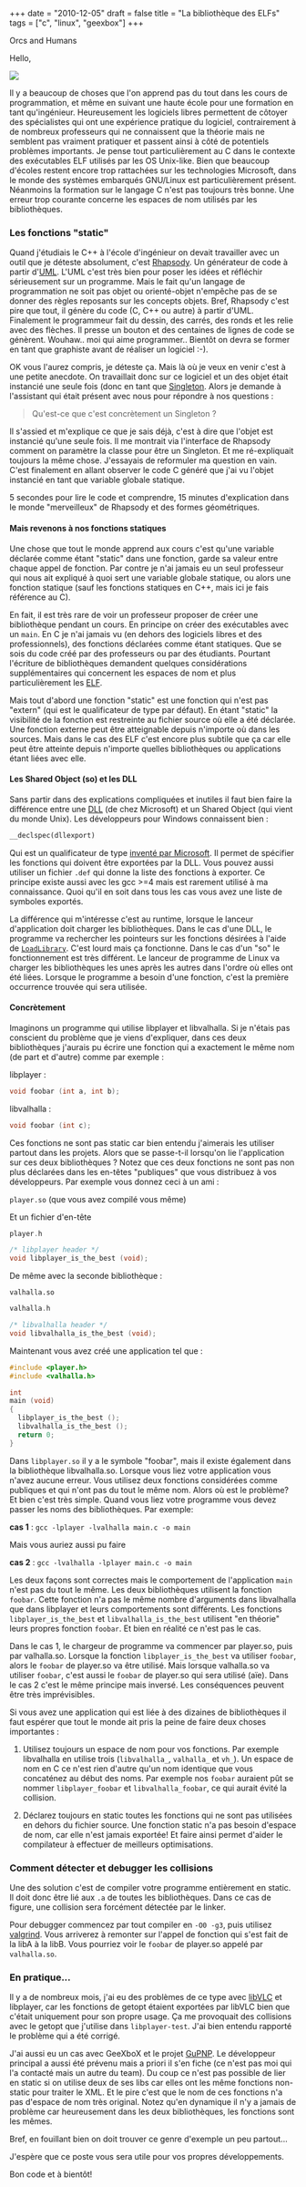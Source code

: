 +++
date = "2010-12-05"
draft = false
title = "La bibliothèque des ELFs"
tags = ["c", "linux", "geexbox"]
+++

Orcs and Humans

<!--more-->

Hello,

![](/img/gccegg.png)

Il y a beaucoup de choses que l'on apprend pas du tout dans les cours de
programmation, et même en suivant une haute école pour une formation en tant
qu'ingénieur. Heureusement les logiciels libres permettent de côtoyer des
spécialistes qui ont une expérience pratique du logiciel, contrairement à de
nombreux professeurs qui ne connaissent que la théorie mais ne semblent pas
vraiment pratiquer et passent ainsi à côté de potentiels problèmes importants.
Je pense tout particulièrement au C dans le contexte des exécutables ELF
utilisés par les OS Unix-like. Bien que beaucoup d'écoles restent encore trop
rattachées sur les technologies Microsoft, dans le monde des systèmes embarqués
GNU/Linux est particulièrement présent. Néanmoins la formation sur le langage C
n'est pas toujours très bonne. Une erreur trop courante concerne les espaces de
nom utilisés par les bibliothèques.

### Les fonctions "static"

Quand j'étudiais le C++ à l'école d'ingénieur on devait travailler avec un outil
que je déteste absolument, c'est
[Rhapsody](http://en.wikipedia.org/wiki/IBM_Rational_Rhapsody). Un générateur de
code à partir d'[UML](http://en.wikipedia.org/wiki/Unified_Modeling_Language).
L'UML c'est très bien pour poser les idées et réfléchir sérieusement sur un
programme. Mais le fait qu'un langage de programmation ne soit pas objet ou
orienté-objet n'empêche pas de se donner des règles reposants sur les concepts
objets. Bref, Rhapsody c'est pire que tout, il génère du code (C, C++ ou autre)
à partir d'UML. Finalement le programmeur fait du dessin, des carrés, des ronds
et les relie avec des flèches. Il presse un bouton et des centaines de lignes de
code se génèrent. Wouhaw.. moi qui aime programmer.. Bientôt on devra se former
en tant que graphiste avant de réaliser un logiciel :-).

OK vous l'aurez compris, je déteste ça. Mais là où je veux en venir c'est à une
petite anecdote. On travaillait donc sur ce logiciel et un des objet était
instancié une seule fois (donc en tant que
[Singleton](http://en.wikipedia.org/wiki/Singleton_pattern). Alors je demande à
l'assistant qui était présent avec nous pour répondre à nos questions :

> Qu'est-ce que c'est concrètement un Singleton ?

Il s'assied et m'explique ce que je sais déjà, c'est à dire que l'objet est
instancié qu'une seule fois. Il me montrait via l'interface de Rhapsody comment
on paramètre la classe pour être un Singleton. Et me ré-expliquait toujours la
même chose. J'essayais de reformuler ma question en vain. C'est finalement en
allant observer le code C généré que j'ai vu l'objet instancié en tant que
variable globale statique.

5 secondes pour lire le code et comprendre, 15 minutes d'explication dans le
monde "merveilleux" de Rhapsody et des formes géométriques.

#### Mais revenons à nos fonctions statiques

Une chose que tout le monde apprend aux cours c'est qu'une variable déclarée
comme étant "static" dans une fonction, garde sa valeur entre chaque appel de
fonction. Par contre je n'ai jamais eu un seul professeur qui nous ait expliqué
à quoi sert une variable globale statique, ou alors une fonction statique (sauf
les fonctions statiques en C++, mais ici je fais référence au C).

En fait, il est très rare de voir un professeur proposer de créer une
bibliothèque pendant un cours. En principe on créer des exécutables avec un
`main`. En C je n'ai jamais vu (en dehors des logiciels libres et des
professionnels), des fonctions déclarées comme étant statiques. Que se sois du
code créé par des professeurs ou par des étudiants. Pourtant l'écriture de
bibliothèques demandent quelques considérations supplémentaires qui concernent
les espaces de nom et plus particulièrement les
[ELF](http://en.wikipedia.org/wiki/Executable_and_Linkable_Format).

Mais tout d'abord une fonction "static" est une fonction qui n'est pas "extern"
(qui est le qualificateur de type par défaut). En étant "static" la visibilité
de la fonction est restreinte au fichier source où elle a été déclarée. Une
fonction externe peut être atteignable depuis n'importe où dans les sources.
Mais dans le cas des ELF c'est encore plus subtile que ça car elle peut être
atteinte depuis n'importe quelles bibliothèques ou applications étant liées avec
elle.

#### Les Shared Object (so) et les DLL

Sans partir dans des explications compliquées et inutiles il faut bien faire la
différence entre une [DLL](http://en.wikipedia.org/wiki/Dynamic-link_library)
(de chez Microsoft) et un Shared Object (qui vient du monde Unix). Les
développeurs pour Windows connaissent bien :

```cpp
__declspec(dllexport)
```

Qui est un qualificateur de type
[inventé par Microsoft](http://msdn.microsoft.com/en-us/library/3y1sfaz2.aspx).
Il permet de spécifier les fonctions qui doivent être exportées par la DLL. Vous
pouvez aussi utiliser un fichier `.def` qui donne la liste des fonctions à
exporter. Ce principe existe aussi avec les gcc >=4 mais est rarement utilisé à
ma connaissance. Quoi qu'il en soit dans tous les cas vous avez une liste de
symboles exportés.

La différence qui m'intéresse c'est au runtime, lorsque le lanceur d'application
doit charger les bibliothèques. Dans le cas d'une DLL, le programme va
rechercher les pointeurs sur les fonctions désirées à l'aide de
[`LoadLibrary`](http://msdn.microsoft.com/en-us/library/ms684175.aspx). C'est
lourd mais ça fonctionne. Dans le cas d'un "so" le fonctionnement est très
différent. Le lanceur de programme de Linux va charger les bibliothèques les
unes après les autres dans l'ordre où elles ont été liées. Lorsque le programme
a besoin d'une fonction, c'est la première occurrence trouvée qui sera utilisée.

#### Concrètement

Imaginons un programme qui utilise libplayer et libvalhalla. Si je n'étais pas
conscient du problème que je viens d'expliquer, dans ces deux bibliothèques
j'aurais pu écrire une fonction qui a exactement le même nom (de part et
d'autre) comme par exemple :

libplayer :

```cpp
void foobar (int a, int b);
```

libvalhalla :

```cpp
void foobar (int c);
```

Ces fonctions ne sont pas static car bien entendu j'aimerais les utiliser
partout dans les projets. Alors que se passe-t-il lorsqu'on lie l'application
sur ces deux bibliothèques ? Notez que ces deux fonctions ne sont pas non plus
déclarées dans les en-têtes "publiques" que vous distribuez à vos développeurs.
Par exemple vous donnez ceci à un ami :

`player.so` (que vous avez compilé vous même)

Et un fichier d'en-tête

```c
player.h

/* libplayer header */
void libplayer_is_the_best (void);
```

De même avec la seconde bibliothèque :

`valhalla.so`

```c
valhalla.h

/* libvalhalla header */
void libvalhalla_is_the_best (void);
```

Maintenant vous avez créé une application tel que :

```c
#include <player.h>
#include <valhalla.h>

int
main (void)
{
  libplayer_is_the_best ();
  libvalhalla_is_the_best ();
  return 0;
}
```

Dans `libplayer.so` il y a le symbole "foobar", mais il existe également dans la
bibliothèque libvalhalla.so. Lorsque vous liez votre application vous n'avez
aucune erreur. Vous utilisez deux fonctions considérées comme publiques et qui
n'ont pas du tout le même nom. Alors où est le problème? Et bien c'est très
simple. Quand vous liez votre programme vous devez passer les noms des
bibliothèques. Par exemple:

**cas 1** : `gcc -lplayer -lvalhalla main.c -o main`

Mais vous auriez aussi pu faire

**cas 2** : `gcc -lvalhalla -lplayer main.c -o main`

Les deux façons sont correctes mais le comportement de l'application `main`
n'est pas du tout le même. Les deux bibliothèques utilisent la fonction
`foobar`. Cette fonction n'a pas le même nombre d'arguments dans libvalhalla que
dans libplayer et leurs comportements sont différents. Les fonctions
`libplayer_is_the_best` et `libvalhalla_is_the_best` utilisent "en théorie"
leurs propres fonction `foobar`. Et bien en réalité ce n'est pas le cas.

Dans le cas 1, le chargeur de programme va commencer par player.so, puis par
valhalla.so. Lorsque la fonction `libplayer_is_the_best` va utiliser `foobar`,
alors le `foobar` de player.so va être utilisé. Mais lorsque valhalla.so va
utiliser `foobar`, c'est aussi le `foobar` de player.so qui sera utilisé (aïe).
Dans le cas 2 c'est le même principe mais inversé. Les conséquences peuvent être
très imprévisibles.

Si vous avez une application qui est liée à des dizaines de bibliothèques il
faut espérer que tout le monde ait pris la peine de faire deux choses
importantes :

1. Utilisez toujours un espace de nom pour vos fonctions. Par exemple
   libvalhalla en utilise trois (`libvalhalla_`, `valhalla_` et `vh_`). Un
   espace de nom en C ce n'est rien d'autre qu'un nom identique que vous
   concaténez au début des noms. Par exemple nos `foobar` auraient pût se nommer
   `libplayer_foobar` et `libvalhalla_foobar`, ce qui aurait évité la collision.

2. Déclarez toujours en static toutes les fonctions qui ne sont pas utilisées en
   dehors du fichier source. Une fonction static n'a pas besoin d'espace de nom,
   car elle n'est jamais exportée! Et faire ainsi permet d'aider le compilateur
   à effectuer de meilleurs optimisations.

### Comment détecter et debugger les collisions

Une des solution c'est de compiler votre programme entièrement en static. Il
doit donc être lié aux `.a` de toutes les bibliothèques. Dans ce cas de figure,
une collision sera forcément détectée par le linker.

Pour debugger commencez par tout compiler en `-O0 -g3`, puis utilisez
[valgrind](http://en.wikipedia.org/wiki/Valgrind). Vous arriverez à remonter sur
l'appel de fonction qui s'est fait de la libA à la libB. Vous pourriez voir le
`foobar` de player.so appelé par `valhalla.so`.

### En pratique...

Il y a de nombreux mois, j'ai eu des problèmes de ce type avec
[libVLC](http://wiki.videolan.org/Libvlc) et libplayer, car les fonctions de
getopt étaient exportées par libVLC bien que c'était uniquement pour son propre
usage. Ça me provoquait des collisions avec le getopt que j'utilise dans
`libplayer-test`. J'ai bien entendu rapporté le problème qui a été corrigé.

J'ai aussi eu un cas avec GeeXboX et le projet [GuPNP](http://gupnp.org). Le
développeur principal a aussi été prévenu mais a priori il s'en fiche (ce n'est
pas moi qui l'a contacté mais un autre du team). Du coup ce n'est pas possible
de lier en static si on utilise deux de ses libs car elles ont les même
fonctions non-static pour traiter le XML. Et le pire c'est que le nom de ces
fonctions n'a pas d'espace de nom très original. Notez qu'en dynamique il n'y a
jamais de problème car heureusement dans les deux bibliothèques, les fonctions
sont les mêmes.

Bref, en fouillant bien on doit trouver ce genre d'exemple un peu partout...

J'espère que ce poste vous sera utile pour vos propres développements.

Bon code et à bientôt!
